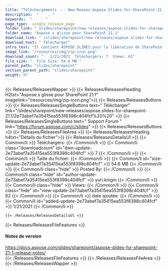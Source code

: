```yaml
---
title: "Téléchargements --- New-Reases-Aspose.Slides-for-SharePoint-21.1." 
description:  "    . " 
keywords:  "    . " 
page_type:  single_release_page
folder_link: " slides/sharepoint/new-releases/aspose.slides-for-sharepoint-21.1/"
folder_name: "Aspose.s glisse pour SharePoint 21.1"
download_link: " /slides/sharepoint/new-releases/aspose.slides-for-sharepoint-21.1/2e73abef7a35415ea553f8398c404fcf"
download_text: " Télécharger"
intro_text: "Il contient ASPOSE.SLINES pour la libération de SharePoint 21.1."
image_link: "/resources/img/zip-icon.png"
download_count: "   1/21/2021  Téléchargers: 7  Views: 61"
file_size: "  File Size: 54.6 MB "
parent_path: "slides/sharepoint"
section_parent_path: "slides/sharepoint"
weight: 97
---
```


{{< Releases/ReleasesWapper >}}
  {{< Releases/ReleasesHeading H2txt="Aspose.s glisse pour SharePoint 21.1" imagelink="/resources/img/zip-icon.png">}}
  {{< Releases/ReleasesButtons >}}
    {{< Releases/ReleasesSingleButtons text=" Télécharger" link="/slides/sharepoint/new-releases/aspose.slides-for-sharepoint-21.1/2e73abef7a35415ea553f8398c404fcf%20%20" >}}
    {{< Releases/ReleasesSingleButtons text=" Support Forum " link="https://forum.aspose.com/c/slides" >}}
  {{< Releases/ReleasesButtons >}}
  {{< Releases/ReleasesFileArea >}}
    {{< Releases/ReleasesHeading h4txt="Détails du fichier">}}
    {{< Releases/ReleasesDetailsUl >}}
            {{< Common/li  >}} Téléchargers: {{< /Common/li >}} 
      {{< Common/li class="downloadcount" id="dwn-update-2e73abef7a35415ea553f8398c404fcf" >}} 7 {{< /Common/li >}} 
      {{< Common/li  >}} Taille du fichier: {{< /Common/li >}} 
      {{< Common/li id="size-update-2e73abef7a35415ea553f8398c404fcf" >}} 54.6 MB {{< /Common/li >}} 
      {{< Common/li  class="hide" >}} Posted By: {{< /Common/li >}} 
      {{< Common/li class="hide" id="author-update-2e73abef7a35415ea553f8398c404fcf" >}} yuri.knigin {{< /Common/li >}} 
      {{< Common/li class="hide"  >}} Views: {{< /Common/li >}} 
      {{< Common/li class="hide" id="view-update-2e73abef7a35415ea553f8398c404fcf" >}} 62 {{< /Common/li >}} 
      {{< Common/li  >}} date ajoutée: {{< /Common/li >}} 
      {{< Common/li id="added-update-2e73abef7a35415ea553f8398c404fcf" >}} 1/21/2021 {{< /Common/li >}} 

    {{< /Releases/ReleasesDetailsUl >}}

  {{< Releases/ReleasesFileFeatures >}}
      <h4>Notes de version</h4><div><a href="https://docs.aspose.com/slides/sharepoint/aspose-slides-for-sharepoint-21-1-release-notes/">https://docs.aspose.com/slides/sharepoint/aspose-slides-for-sharepoint-21-1-release-notes/</a></div>
  {{< /Releases/ReleasesFileFeatures >}}
 {{< /Releases/ReleasesFileArea >}}
{{< /Releases/ReleasesWapper >}}



